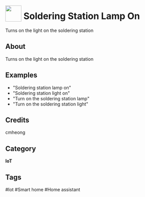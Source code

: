 # <img src="https://raw.githack.com/FortAwesome/Font-Awesome/master/svgs/solid/lightbulb.svg" card_color="#FFF68F" width="50" height="50" style="vertical-align:bottom"/> Soldering Station Lamp On
Turns on the light on the soldering station

## About
Turns on the light on the soldering station

## Examples
* "Soldering station lamp on"
* "Soldering station light on"
* "Turn on the soldering station lamp"
* "Turn on the soldering station light"

## Credits
cmheong

## Category
**IoT**

## Tags
#Iot
#Smart home
#Home assistant

